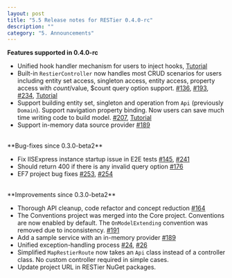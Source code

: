 ```yaml
---
layout: post
title: "5.5 Release notes for RESTier 0.4.0-rc"
description: ""
category: "5. Announcements"
---
```


**Features supported in 0.4.0-rc**

 - Unified hook handler mechanism for users to inject hooks, [Tutorial](http://odata.github.io/RESTier/#04-04-Hook-Handler)
 - Built-in `RestierController` now handles most CRUD scenarios for users including entity set access, singleton access, entity access, property access with $count/$value, $count query option support. [#136](https://github.com/OData/RESTier/issues/136), [#193](https://github.com/OData/RESTier/issues/193), [#234](https://github.com/OData/RESTier/issues/234), [Tutorial](http://odata.github.io/RESTier/#04-27-Controllers)
 - Support building entity set, singleton and operation from `Api` (previously `Domain`). Support navigation property binding. Now users can save much time writing code to build model. [#207](https://github.com/OData/RESTier/issues/207), [Tutorial](http://odata.github.io/RESTier/#16-01-Model-building)
 - Support in-memory data source provider [#189](https://github.com/OData/RESTier/issues/189)

<br/>
**Bug-fixes since 0.3.0-beta2**

 - Fix IISExpress instance startup issue in E2E tests [#145](https://github.com/OData/RESTier/issues/145), [#241](https://github.com/OData/RESTier/issues/241)
 - Should return 400 if there is any invalid query option [#176](https://github.com/OData/RESTier/issues/176)
 - EF7 project bug fixes [#253](https://github.com/OData/RESTier/issues/253), [#254](https://github.com/OData/RESTier/issues/254)

<br/>
**Improvements since 0.3.0-beta2**

 - Thorough API cleanup, code refactor and concept reduction [#164](https://github.com/OData/RESTier/issues/164)
 - The Conventions project was merged into the Core project. Conventions are now enabled by default. The `OnModelExtending` convention was removed due to inconsistency. [#191](https://github.com/OData/RESTier/issues/191)
 - Add a sample service with an in-memory provider [#189](https://github.com/OData/RESTier/issues/189)
 - Unified exception-handling process [#24](https://github.com/OData/RESTier/issues/24), [#26](https://github.com/OData/RESTier/issues/26)
 - Simplified `MapRestierRoute` now takes an `Api` class instead of a controller class. No custom controller required in simple cases.
 - Update project URL in RESTier NuGet packages.